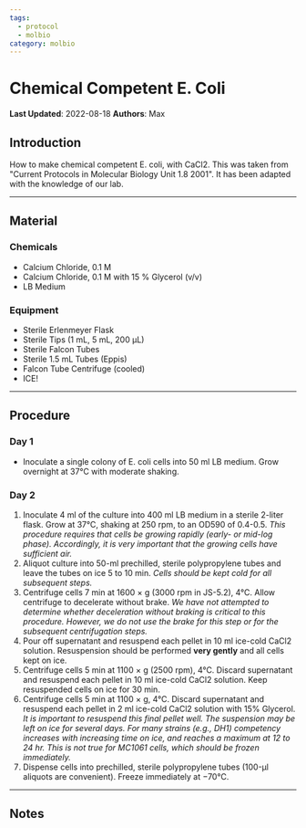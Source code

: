 ```yaml
---
tags:
  - protocol
  - molbio
category: molbio
---
```

# Chemical Competent E. Coli
**Last Updated**: 2022-08-18
**Authors**: Max

## Introduction
How to make chemical competent E. coli, with CaCl2. This was taken from "Current Protocols in Molecular Biology Unit 1.8 2001". It has been adapted with the knowledge of our lab. 

___
## Material
### Chemicals
- Calcium Chloride, 0.1 M
- Calcium Chloride, 0.1 M with 15 % Glycerol (v/v)
- LB Medium
### Equipment
- Sterile Erlenmeyer Flask
- Sterile Tips (1 mL, 5 mL, 200 µL)
- Sterile Falcon Tubes
- Sterile 1.5 mL Tubes (Eppis)
- Falcon Tube Centrifuge (cooled)
- ICE!

___
## Procedure
### Day 1
- Inoculate a single colony of E. coli cells into 50 ml LB medium. Grow overnight at
37°C with moderate shaking.
### Day 2
1. Inoculate 4 ml of the culture into 400 ml LB medium in a sterile 2-liter flask. Grow
at 37°C, shaking at 250 rpm, to an OD590 of 0.4-0.5.
	*This procedure requires that cells be growing rapidly (early- or mid-log phase). Accordingly, it is very important that the growing cells have sufficient air.*
2. Aliquot culture into 50-ml prechilled, sterile polypropylene tubes and leave the
tubes on ice 5 to 10 min.
	*Cells should be kept cold for all subsequent steps.*
1. Centrifuge cells 7 min at 1600 × g (3000 rpm in JS-5.2), 4°C. Allow centrifuge to
decelerate without brake.
	*We have not attempted to determine whether deceleration without braking is critical to this procedure. However, we do not use the brake for this step or for the subsequent centrifugation steps.*
1. Pour off supernatant and resuspend each pellet in 10 ml ice-cold CaCl2 solution.
Resuspension should be performed **very gently** and all cells kept on ice.
1. Centrifuge cells 5 min at 1100 × g (2500 rpm), 4°C. Discard supernatant and
resuspend each pellet in 10 ml ice-cold CaCl2 solution. Keep resuspended cells on
ice for 30 min.
1. Centrifuge cells 5 min at 1100 × g, 4°C. Discard supernatant and resuspend each
pellet in 2 ml ice-cold CaCl2 solution with 15% Glycerol.
	*It is important to resuspend this final pellet well. The suspension may be left on ice for several days. For many strains (e.g., DH1) competency increases with increasing time on ice, and reaches a maximum at 12 to 24 hr. This is not true for MC1061 cells, which should be frozen immediately.*
1. Dispense cells into prechilled, sterile polypropylene tubes (100-μl aliquots are
convenient). Freeze immediately at −70°C. 

___
## Notes
